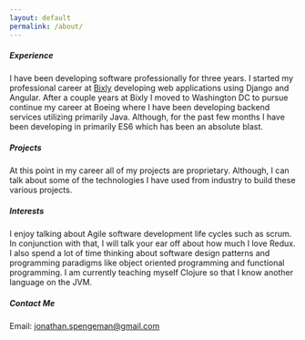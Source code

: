 ```yaml
---
layout: default
permalink: /about/
---
```


##### Experience
I have been developing software professionally for three years. I started my
professional career at [Bixly](https://www.bixly.com/) developing web applications
using Django and Angular. After a couple years at Bixly I moved to Washington DC
to pursue continue my career at Boeing where I have been developing backend services
utilizing primarily Java. Although, for the past few months I have been developing
in primarily ES6 which has been an absolute blast.

##### Projects
At this point in my career all of my projects are proprietary. Although, I can
talk about some of the technologies I have used from industry to build these
various projects.

##### Interests
I enjoy talking about Agile software development life cycles such as scrum. In
conjunction with that, I will talk your ear off about how much I love Redux. I
also spend a lot of time thinking about software design patterns and programming
paradigms like object oriented programming and functional programming. I am currently
teaching myself Clojure so that I know another language on the JVM.

##### Contact Me
Email: [jonathan.spengeman@gmail.com](mailto:jonathan.spengeman@gamil.com)
